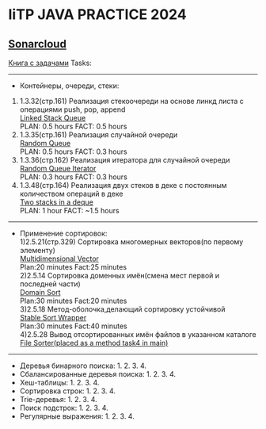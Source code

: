 # IiTP JAVA PRACTICE 2024
## [Sonarcloud](https://sonarcloud.io/project/overview?id=sshivaxx_JavaPractice2024)
[Книга с задачами](https://drive.google.com/file/d/1G-ffq93rK3_wpvbKyWC5lWK9xWPDjrlE/view?usp=sharing)
Tasks:
***
- Контейнеры, очереди, стеки:<br>
1) 1.3.32(стр.161) Реализация стекоочереди на основе линкд листа с операциями push, pop, append<br>
[Linked Stack Queue](https://github.com/sshivaxx/JavaPractice2024/blob/task1/src/t1_LinkedStackQueue.java)<br>
PLAN: 0.5 hours FACT: 0.5 hours<br>
2) 1.3.35(стр.161) Реализация случайной очереди <br>
[Random Queue](https://github.com/sshivaxx/JavaPractice2024/blob/task1/src/t2_RandomQueue.java)<br>
PLAN: 0.5 hours FACT: 0.3 hours <br>
3) 1.3.36(стр.162) Реализация итератора для случайной очереди<br>
[Random Queue Iterator](https://github.com/sshivaxx/JavaPractice2024/blob/task1/src/t3_RandomQueueIterator.java)<br>
PLAN: 0.3 hours FACT: 0.3 hours<br>
4) 1.3.48(стр.164) Реализация двух стеков в деке с постоянным количеством операций в деке<br>
[Two stacks in a deque](https://github.com/sshivaxx/JavaPractice2024/blob/task1/src/t4_DoubleStack.java)<br>
PLAN: 1 hour FACT: ~1.5 hours<br>
***
- Применение сортировок: <br>
1)2.5.21(cтр.329) Сортировка многомерных векторов(по первому элементу) <br>
[Multidimensional Vector](https://github.com/sshivaxx/JavaPractice2024/blob/chapter2/chapter2/src/t1Vector.java) <br>
Plan:20 minutes Fact:25 minutes <br>
2)2.5.14 Сортировка доменных имён(смена мест первой и последней части) <br>
[Domain Sort](https://github.com/sshivaxx/JavaPractice2024/blob/chapter2/chapter2/src/t2Domain.java) <br>
Plan:30 minutes Fact:20 minutes <br>
3)2.5.18 Метод-оболочка,делающий сортировку устойчивой<br>
[Stable Sort Wrapper](https://github.com/sshivaxx/JavaPractice2024/blob/chapter2/chapter2/src/t3StableSortWrapper.java) <br>
Plan:30 minutes Fact:40 minutes <br>
4)2.5.28 Вывод отсортированных имён файлов в указанном каталоге <br>
[File Sorter(placed as a method task4 in main)](https://github.com/sshivaxx/JavaPractice2024/blob/chapter2/chapter2/src/Main.java)<br>
***
- Деревья бинарного поиска:
  1.
  2. 
  3.
  4.
- Сбалансированные деревья поиска:
  1.
  2. 
  3.
  4.
- Хеш-таблицы:
  1.
  2. 
  3.
  4.
- Сортировка строк:
  1.
  2. 
  3.
  4.
- Trie-деревья:
  1.
  2. 
  3.
  4.
- Поиск подстрок:
  1.
  2. 
  3.
  4.
- Регулярные выражения:
  1.
  2. 
  3.
  4.
